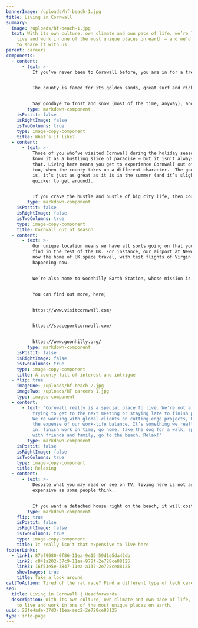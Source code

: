 ```yaml
---
bannerImage: /uploads/hf-beach-1.jpg
title: Living in Cornwall
summary:
  image: /uploads/hf-beach-1.jpg
  text: With its own culture, own climate and own pace of life, we’re lucky to
    live and work in one of the most unique places on earth – and we’d like you
    to share it with us.
parent: careers
components:
  - content:
      - text: >-
          If you’ve never been to Cornwall before, you are in for a treat. 


          The county is famed for its golden sands, great surf and rich history – from the tin mines dotted around the coast to King Arthur’s castle protecting the peninsula. Even the weather is unlike anywhere else in England, with a sub-tropical climate providing the mildest conditions in the UK, and some of the longest hours of sunlight.


          Say goodbye to frost and snow (most of the time, anyway), and say hello to palm trees and pasties.
        type: markdown-component
    isPostit: false
    isRightImage: false
    isTwoColumns: true
    type: image-copy-component
    title: What’s it like?
  - content:
      - text: >-
          Those of you who’ve visited Cornwall during the holiday season will
          know it as a bustling slice of paradise – but it isn’t always like
          that. Living here means you get to experience Cornwall out of season,
          too, when the county takes on a different character.  The good news
          is, it’s just as great as it is in the summer (and it’s slightly
          quicker to get around). 


          If you crave the hustle and bustle of big city life, then Cornwall might not be for you. But other than that, there’s something for everyone. For nightlife and bars you have Truro, Newquay and Falmouth, and if you’re seeking a quiet life by the coast there are no end of historic villages to choose from.
        type: markdown-component
    isPostit: false
    isRightImage: false
    isTwoColumns: true
    type: image-copy-component
    title: Cornwall out of season
  - content:
      - text: >-
          Our unique location means we have all sorts going on that you won’t
          find in the rest of the UK. For instance, our airport at Newquay is
          now the home of UK space travel, with test flights of Virgin Orbit
          happening now. 


          We’re also home to Goonhilly Earth Station, whose mission is "to create the UK’s space communications gateway.”


          You can find out more, here;


          https://www.visitcornwall.com/


          https://spaceportcornwall.com/


          https://www.goonhilly.org/
        type: markdown-component
    isPostit: false
    isRightImage: false
    isTwoColumns: true
    type: image-copy-component
    title: A county full of interest and intrigue
  - flip: true
    imageOne: /uploads/hf-beach-2.jpg
    imageTwo: /uploads/HF careers 1.jpg
    type: images-component
  - content:
      - text: "Cornwall really is a special place to live. We’re not all rushing around
          trying to get to the next meeting or staying late to finish projects.
          We’re working with global clients on cutting-edge projects, but not at
          the expense of our work-life balance. It’s something we really believe
          in: finish work on time, go home, take the dog for a walk, spend time
          with friends and family, go to the beach. Relax!"
        type: markdown-component
    isPostit: false
    isRightImage: false
    isTwoColumns: true
    type: image-copy-component
    title: Relaxing
  - content:
      - text: >-
          Despite what you may read or see on TV, living here is not as
          expensive as some people think.


          If you want a detached house right on the beach, it will cost you more, but it’s not equivalent to London prices at all. And there are plenty of coastal villages which are much cheaper to buy or rent in. In fact, living here is a lot cheaper than many UK cities. People often relocate from London and sometimes take a small pay cut, but their rent or mortgages are often halved.
        type: markdown-component
    flip: true
    isPostit: false
    isRightImage: false
    isTwoColumns: true
    type: image-copy-component
    title: It really isn’t that expensive to live here
footerLinks:
  - link1: 87ef9080-0f86-11ea-9e15-59d1e5da42db
    link2: c841a202-37c9-11ea-978f-2e728ce88125
    link3: 16f53e5e-3847-11ea-a137-2e728ce88125
    showImages: true
    title: Take a look around
callToAction: Tired of the rat race? Find a different type of tech career with us
seo:
  title: Living in Cornwall | Headforwards
  description: With its own culture, own climate and own pace of life, we’re lucky
    to live and work in one of the most unique places on earth.
uuid: 22fe4ade-37d3-11ea-aec2-2e728ce88125
type: info-page
---
```

